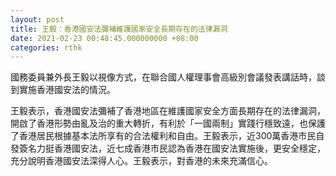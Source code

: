 ```yaml
---
layout: post
title: 王毅：香港國安法彌補維護國家安全長期存在的法律漏洞
date: 2021-02-23 00:48:45.000000000 +08:00
categories: rthk
---
```


國務委員兼外長王毅以視像方式，在聯合國人權理事會高級別會議發表講話時，談到實施香港國安法的情況。

王毅表示，香港國安法彌補了香港地區在維護國家安全方面長期存在的法律漏洞，開啟了香港形勢由亂及治的重大轉折，有利於「一國兩制」實踐行穩致遠，也保護了香港居民根據基本法所享有的合法權利和自由。王毅表示，近300萬香港市民自發簽名力挺香港國安法，近七成香港市民認為香港在國安法實施後，更安全穩定，充分說明香港國安法深得人心。王毅表示，對香港的未來充滿信心。
